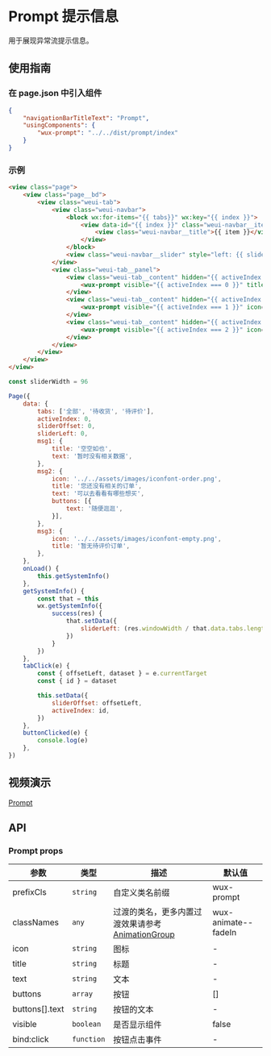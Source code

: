 # Prompt 提示信息

用于展现异常流提示信息。

## 使用指南

### 在 page.json 中引入组件

```json
{
    "navigationBarTitleText": "Prompt",
    "usingComponents": {
        "wux-prompt": "../../dist/prompt/index"
    }
}
```

### 示例

```html
<view class="page">
    <view class="page__bd">
        <view class="weui-tab">
            <view class="weui-navbar">
                <block wx:for-items="{{ tabs}}" wx:key="{{ index }}">
                    <view data-id="{{ index }}" class="weui-navbar__item {{ activeIndex == index ? 'weui-bar__item_on' : '' }}" bindtap="tabClick">
                        <view class="weui-navbar__title">{{ item }}</view>
                    </view>
                </block>
                <view class="weui-navbar__slider" style="left: {{ sliderLeft }}px; transform: translateX({{ sliderOffset }}px); -webkit-transform: translateX({{ sliderOffset }}px);"></view>
            </view>
            <view class="weui-tab__panel">
                <view class="weui-tab__content" hidden="{{ activeIndex !== 0 }}">
                    <wux-prompt visible="{{ activeIndex === 0 }}" title="{{ msg1.title }}" text="{{ msg1.text }}" />
                </view>
                <view class="weui-tab__content" hidden="{{ activeIndex !== 1 }}">
                    <wux-prompt visible="{{ activeIndex === 1 }}" icon="{{ msg2.icon }}" title="{{ msg2.title }}" text="{{ msg2.text }}" buttons="{{ msg2.buttons }}" bind:click="buttonClicked" />
                </view>
                <view class="weui-tab__content" hidden="{{ activeIndex !== 2 }}">
                    <wux-prompt visible="{{ activeIndex === 2 }}" icon="{{ msg3.icon }}" title="{{ msg3.title }}" />
                </view>
            </view>
        </view>
    </view>
</view>
```

```js
const sliderWidth = 96

Page({
    data: {
        tabs: ['全部', '待收货', '待评价'],
        activeIndex: 0,
        sliderOffset: 0,
        sliderLeft: 0,
        msg1: {
            title: '空空如也',
            text: '暂时没有相关数据',
        },
        msg2: {
            icon: '../../assets/images/iconfont-order.png',
            title: '您还没有相关的订单',
            text: '可以去看看有哪些想买',
            buttons: [{
                text: '随便逛逛',
            }],
        },
        msg3: {
            icon: '../../assets/images/iconfont-empty.png',
            title: '暂无待评价订单',
        },
    },
    onLoad() {
        this.getSystemInfo()
    },
    getSystemInfo() {
        const that = this
        wx.getSystemInfo({
            success(res) {
                that.setData({
                    sliderLeft: (res.windowWidth / that.data.tabs.length - sliderWidth) / 2,
                })
            }
        })
    },
    tabClick(e) {
        const { offsetLeft, dataset } = e.currentTarget
        const { id } = dataset

        this.setData({
            sliderOffset: offsetLeft,
            activeIndex: id,
        })
    },
    buttonClicked(e) {
        console.log(e)
    },
})
```

## 视频演示

[Prompt](./_media/prompt.mp4 ':include :type=iframe width=375px height=667px')

## API

### Prompt props

| 参数 | 类型 | 描述 | 默认值 |
| --- | --- | --- | --- |
| prefixCls | <code>string</code> | 自定义类名前缀 | wux-prompt |
| classNames | <code>any</code> | 过渡的类名，更多内置过渡效果请参考 [AnimationGroup](animation-group.md) | wux-animate--fadeIn |
| icon | <code>string</code> | 图标 | - |
| title | <code>string</code> | 标题 | - |
| text | <code>string</code> | 文本 | - |
| buttons | <code>array</code> | 按钮 | [] |
| buttons[].text | <code>string</code> | 按钮的文本 | - |
| visible | <code>boolean</code> | 是否显示组件 | false |
| bind:click | <code>function</code> | 按钮点击事件 | - |